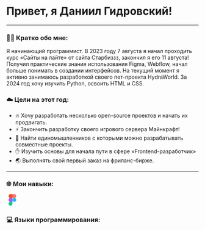 <h1>Привет, я Даниил Гидровский!</h1>

---

### :man_technologist: Кратко обо мне:

<p>Я начинающий программист. В 2023 году 7 августа я начал проходить курс «Сайты на лайте»‎ от сайта Старбиззз, закончил я его 11 августа! Получил практические знания использования Figma, Webflow, начал больше понимать в создании интерфейсов. На текущий момент я активно занимаюсь разработкой своего пет-проекта HydraWorld. За 2024 год хочу изучить Python, освоить HTML и CSS.</p>

### :cloud: Цели на этот год:

- :fire: Хочу разработать несколько open-source проектов и начать их продвигать.
- :zap: Закончить разработку своего игрового сервера Майнкрафт!
- :busts_in_silhouette: Найти единомышленников с которыми можно разрабатывать совместные проекты.
- :hand: Изучить основы для начала пути в сфере «Frontend-разработчик»
- :earth_asia: Выполнять свой первый заказ на фриланс-бирже.

---

### :globe_with_meridians: Мои навыки:  

<div class = "my-skills">
  <img src = "https://github.com/devicons/devicon/blob/master/icons/figma/figma-original.svg" title="Figma" alt="Figma" width="30" height="30"/>&nbsp

  ### :computer: Языки программирования:
  
  <div class = "languages">
